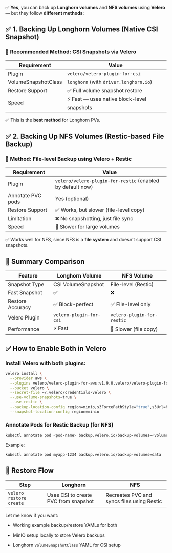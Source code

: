 ✅ **Yes**, you can back up **Longhorn volumes** and **NFS volumes** using **Velero** — but they follow **different methods**:

## ✅ 1. Backing Up **Longhorn Volumes** (Native CSI Snapshot)

### 🔧 Recommended Method: CSI Snapshots via Velero

|Requirement|Value|
|---|---|
|Plugin|`velero/velero-plugin-for-csi`|
|VolumeSnapshotClass|`longhorn` (with `driver.longhorn.io`)|
|Restore Support|✅ Full volume snapshot restore|
|Speed|⚡ Fast — uses native block-level snapshots|
✅ This is the **best method** for Longhorn PVs.

## ✅ 2. Backing Up **NFS Volumes** (Restic-based File Backup)

### 🔧 Method: File-level Backup using Velero + Restic

|Requirement|Value|
|---|---|
|Plugin|`velero/velero-plugin-for-restic` (enabled by default now)|
|Annotate PVC pods|Yes (optional)|
|Restore Support|✅ Works, but slower (file-level copy)|
|Limitation|❌ No snapshotting, just file sync|
|Speed|🐢 Slower for large volumes|

✅ Works well for NFS, since NFS is a **file system** and doesn't support CSI snapshots.

## 🧠 Summary Comparison

|Feature|Longhorn Volume|NFS Volume|
|---|---|---|
|Snapshot Type|CSI VolumeSnapshot|File-level (Restic)|
|Fast Snapshot|✅|❌|
|Restore Accuracy|✅ Block-perfect|✅ File-level only|
|Velero Plugin|`velero-plugin-for-csi`|`velero-plugin-for-restic`|
|Performance|⚡ Fast|🐢 Slower (file copy)|

## ✅ How to Enable Both in Velero

### Install Velero with both plugins:

```bash
velero install \
  --provider aws \
  --plugins velero/velero-plugin-for-aws:v1.9.0,velero/velero-plugin-for-csi:v0.7.0 \
  --bucket velero \
  --secret-file ~/.velero/credentials-velero \
  --use-volume-snapshots=true \
  --use-restic \
  --backup-location-config region=minio,s3ForcePathStyle="true",s3Url=http://minio.velero.svc:9000 \
  --snapshot-location-config region=minio
```

### Annotate Pods for Restic Backup (for NFS)
```bash
kubectl annotate pod <pod-name> backup.velero.io/backup-volumes=<volume-mount-name>
```
Example:
```bash
kubectl annotate pod myapp-1234 backup.velero.io/backup-volumes=data
```

## 🔁 Restore Flow

|Step|Longhorn|NFS|
|---|---|---|
|`velero restore create`|Uses CSI to create PVC from snapshot|Recreates PVC and syncs files using Restic|

Let me know if you want:

- Working example backup/restore YAMLs for both
    
- MinIO setup locally to store Velero backups
    
- Longhorn `VolumeSnapshotClass` YAML for CSI setup